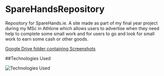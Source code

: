 # SpareHandsRepository
Repository for SpareHands.ie. A site made as part of my final year project during my MSc in Athlone which allows users to advertise when they need help to complete some small work and for users to go and look for small work to earn some cash or other goods.


[Google Drive folder containing Screenshots](https://drive.google.com/folderview?id=0B5C9bCkKop7HQ0laTjVXeVRxcHM&usp=sharing)

##Technologies Used

![Technologies Used](https://github.com/AnotherSamPower/SpareHandsRepository/blob/master/Technologies.Used.png)
